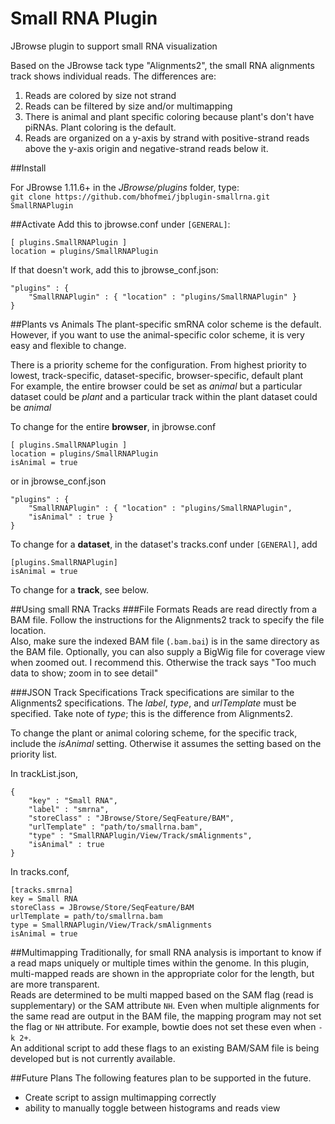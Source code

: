 # Small RNA Plugin

JBrowse plugin to support small RNA visualization

Based on the JBrowse tack type "Alignments2", the small RNA alignments track shows individual reads. The differences are:

1.  Reads are colored by size not strand  
2.  Reads can be filtered by size and/or multimapping  
3.  There is animal and plant specific coloring because plant's don't have piRNAs. Plant coloring is the default.
4.  Reads are organized on a y-axis by strand with positive-strand reads above the y-axis origin and negative-strand reads below it.


##Install

For JBrowse 1.11.6+ in the _JBrowse/plugins_ folder, type:  
``git clone https://github.com/bhofmei/jbplugin-smallrna.git SmallRNAPlugin``


##Activate
Add this to jbrowse.conf under `[GENERAL]`:

    [ plugins.SmallRNAPlugin ]
    location = plugins/SmallRNAPlugin

If that doesn't work, add this to jbrowse_conf.json:

    "plugins" : {
        "SmallRNAPlugin" : { "location" : "plugins/SmallRNAPlugin" }
    }

##Plants vs Animals
The plant-specific smRNA color scheme is the default. However, if you want to use the animal-specific color scheme, it is very easy and flexible to change.
  
There is a priority scheme for the configuration. From highest priority to lowest, track-specific, dataset-specific, browser-specific, default plant  
For example, the entire browser could be set as _animal_ but a particular dataset could be _plant_ and a particular track within the plant dataset could be _animal_

To change for the entire **browser**, in jbrowse.conf

    [ plugins.SmallRNAPlugin ]
    location = plugins/SmallRNAPlugin
    isAnimal = true

or in jbrowse_conf.json

    "plugins" : {
        "SmallRNAPlugin" : { "location" : "plugins/SmallRNAPlugin",
        "isAnimal" : true }
    }

To change for a **dataset**, in the dataset's tracks.conf under `[GENERAl]`, add

    [plugins.SmallRNAPlugin]
    isAnimal = true

To change for a **track**, see below.

##Using small RNA Tracks
###File Formats
Reads are read directly from a BAM file. Follow the instructions for the Alignments2 track to specify the file location.  
Also, make sure the indexed BAM file (`.bam.bai`) is in the same directory as the BAM file.
Optionally, you can also supply a BigWig file for coverage view when zoomed out. I recommend this. Otherwise the track says "Too much data to show; zoom in to see detail"

###JSON Track Specifications
Track specifications are similar to the Alignments2 specifications. The _label_, _type_, and _urlTemplate_ must be specified. Take note of _type_; this is the difference from Alignments2.

To change the plant or animal coloring scheme, for the specific track, include the _isAnimal_ setting. Otherwise it assumes the setting based on the priority list.

In trackList.json,

    {
        "key" : "Small RNA",
        "label" : "smrna",
        "storeClass" : "JBrowse/Store/SeqFeature/BAM",
        "urlTemplate" : "path/to/smallrna.bam",
        "type" : "SmallRNAPlugin/View/Track/smAlignments",
        "isAnimal" : true
    }

In tracks.conf,

    [tracks.smrna]
    key = Small RNA
    storeClass = JBrowse/Store/SeqFeature/BAM
    urlTemplate = path/to/smallrna.bam
    type = SmallRNAPlugin/View/Track/smAlignments
    isAnimal = true

##Multimapping
Traditionally, for small RNA analysis is important to know if a read maps uniquely or multiple times within the genome. In this plugin, multi-mapped reads are shown in the appropriate color for the length, but are more transparent.  
Reads are determined to be multi mapped based on the SAM flag (read is supplementary) or the SAM attribute `NH`. Even when multiple alignments for the same read are output in the BAM file, the mapping program may not set the flag or `NH` attribute. For example, bowtie does not set these even when `-k 2+`.  
An additional script to add these flags to an existing BAM/SAM file is being developed but is not currently available.

##Future Plans
The following features plan to be supported in the future. 
- Create script to assign multimapping correctly
- ability to manually toggle between histograms and reads view